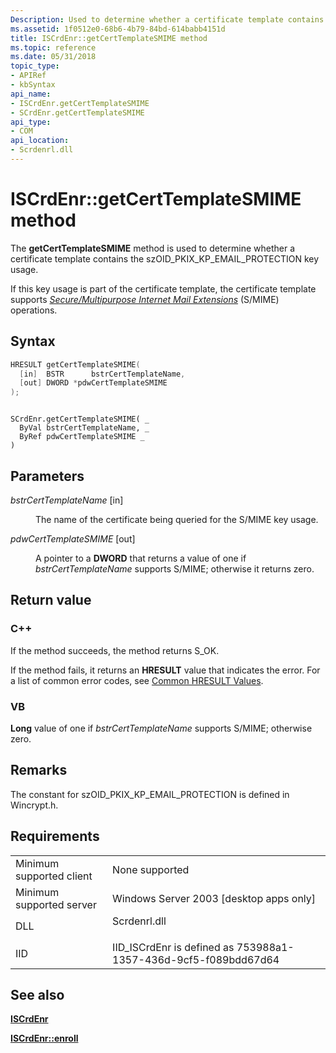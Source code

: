 ```yaml
---
Description: Used to determine whether a certificate template contains the szOID\_PKIX\_KP\_EMAIL\_PROTECTION key usage.
ms.assetid: 1f0512e0-68b6-4b79-84bd-614babb4151d
title: ISCrdEnr::getCertTemplateSMIME method
ms.topic: reference
ms.date: 05/31/2018
topic_type: 
- APIRef
- kbSyntax
api_name: 
- ISCrdEnr.getCertTemplateSMIME
- SCrdEnr.getCertTemplateSMIME
api_type: 
- COM
api_location: 
- Scrdenrl.dll
---
```


# ISCrdEnr::getCertTemplateSMIME method

The **getCertTemplateSMIME** method is used to determine whether a certificate template contains the szOID\_PKIX\_KP\_EMAIL\_PROTECTION key usage.

If this key usage is part of the certificate template, the certificate template supports [*Secure/Multipurpose Internet Mail Extensions*](https://msdn.microsoft.com/library/ms721625(v=VS.85).aspx) (S/MIME) operations.

## Syntax


```C++
HRESULT getCertTemplateSMIME(
  [in]  BSTR      bstrCertTemplateName,
  [out] DWORD *pdwCertTemplateSMIME
);
```


```VB

SCrdEnr.getCertTemplateSMIME( _
  ByVal bstrCertTemplateName, _
  ByRef pdwCertTemplateSMIME _
)
```





## Parameters

<dl> <dt>

*bstrCertTemplateName* \[in\]
</dt> <dd>

The name of the certificate being queried for the S/MIME key usage.

</dd> <dt>

*pdwCertTemplateSMIME* \[out\]
</dt> <dd>

A pointer to a **DWORD** that returns a value of one if *bstrCertTemplateName* supports S/MIME; otherwise it returns zero.

</dd> </dl>

## Return value

### C++

If the method succeeds, the method returns S\_OK.

If the method fails, it returns an **HRESULT** value that indicates the error. For a list of common error codes, see [Common HRESULT Values](common-hresult-values.md).

### VB

**Long** value of one if *bstrCertTemplateName* supports S/MIME; otherwise zero.

## Remarks

The constant for szOID\_PKIX\_KP\_EMAIL\_PROTECTION is defined in Wincrypt.h.

## Requirements



|                                     |                                                                                         |
|-------------------------------------|-----------------------------------------------------------------------------------------|
| Minimum supported client<br/> | None supported<br/>                                                               |
| Minimum supported server<br/> | Windows Server 2003 \[desktop apps only\]<br/>                                    |
| DLL<br/>                      | <dl> <dt>Scrdenrl.dll</dt> </dl> |
| IID<br/>                      | IID\_ISCrdEnr is defined as 753988a1-1357-436d-9cf5-f089bdd67d64<br/>             |



## See also

<dl> <dt>

[**ISCrdEnr**](iscrdenr.md)
</dt> <dt>

[**ISCrdEnr::enroll**](https://msdn.microsoft.com/library/Aa386564(v=VS.85).aspx)
</dt> </dl>

 

 




